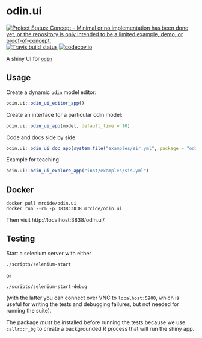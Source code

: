 # odin.ui

[![Project Status: Concept – Minimal or no implementation has been done yet, or the repository is only intended to be a limited example, demo, or proof-of-concept.](http://www.repostatus.org/badges/latest/concept.svg)](http://www.repostatus.org/#concept)
[![Travis build status](https://travis-ci.org/mrc-ide/odin.ui.svg?branch=master)](https://travis-ci.org/mrc-ide/odin.ui)
[![codecov.io](https://codecov.io/github/mrc-ide/odin.ui/coverage.svg?branch=master)](https://codecov.io/github/mrc-ide/odin.ui?branch=master)

A shiny UI for [`odin`](https://github.com/mrc-ide/odin)


## Usage

Create a dynamic `odin` model editor:

```r
odin.ui::odin_ui_editor_app()
```

Create an interface for a particular odin model:

```r
odin.ui::odin_ui_app(model, default_time = 10)
```

Code and docs side by side

```r
odin.ui::odin_ui_doc_app(system.file("examples/sir.yml", package = "odin.ui"))
```

Example for teaching

```r
odin.ui::odin_ui_explore_app("inst/examples/sis.yml")
```

## Docker


```
docker pull mrcide/odin.ui
docker run --rm -p 3838:3838 mrcide/odin.ui
```

Then visit http://localhost:3838/odin.ui/

## Testing

Start a selenium server with either

```
./scripts/selenium-start
```

or

```
./scripts/selenium-start-debug
```

(with the latter you can connect over VNC to `localhost:5900`, which is useful for writing the tests and debugging failures, but not needed for running the suite).

The package *must* be installed before running the tests because we use `callr::r_bg` to create a backgrounded R process that will run the shiny app.
